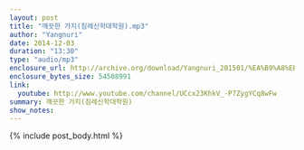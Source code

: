 ```yaml
---
layout: post
title: "깨끗한 가지(침례신학대학원).mp3"
author: "Yangnuri"
date: 2014-12-03
duration: "13:30"
type: "audio/mp3"
enclosure_url: http://archive.org/download/Yangnuri_201501/%EA%B9%A8%EB%81%97%ED%95%9C%20%EA%B0%80%EC%A7%80%28%EC%B9%A8%EB%A1%80%EC%8B%A0%ED%95%99%EB%8C%80%ED%95%99%EC%9B%90%29.mp3
enclosure_bytes_size: 54508991
link:
  youtube: http://www.youtube.com/channel/UCcx23KhkV_-P7ZygYCq8wFw
summary: 깨끗한 가지(침례신학대학원)
show_notes:
---
```


{% include post_body.html %}

